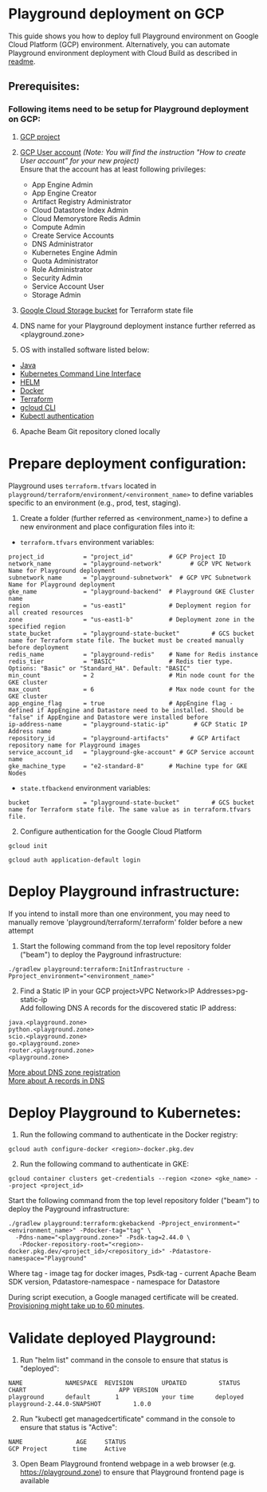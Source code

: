 <!--
    Licensed to the Apache Software Foundation (ASF) under one
    or more contributor license agreements.  See the NOTICE file
    distributed with this work for additional information
    regarding copyright ownership.  The ASF licenses this file
    to you under the Apache License, Version 2.0 (the
    "License"); you may not use this file except in compliance
    with the License.  You may obtain a copy of the License at

      http://www.apache.org/licenses/LICENSE-2.0

    Unless required by applicable law or agreed to in writing,
    software distributed under the License is distributed on an
    "AS IS" BASIS, WITHOUT WARRANTIES OR CONDITIONS OF ANY
    KIND, either express or implied.  See the License for the
    specific language governing permissions and limitations
    under the License.
-->
# Playground deployment on GCP
This guide shows you how to deploy full Playground environment on Google Cloud Platform (GCP) environment.
Alternatively, you can automate Playground environment deployment with Cloud Build as described in [readme](infrastructure/cloudbuild-manual-setup/README.md).

## Prerequisites:

### Following items need to be setup for Playground deployment on GCP:
1. [GCP project](https://cloud.google.com/resource-manager/docs/creating-managing-projects)

2. [GCP User account](https://cloud.google.com/appengine/docs/standard/access-control?tab=python) _(Note: You will find the instruction "How to create User account" for your new project)_<br>
Ensure that the account has at least following privileges:
   - App Engine Admin
   - App Engine Creator
   - Artifact Registry Administrator
   - Cloud Datastore Index Admin
   - Cloud Memorystore Redis Admin
   - Compute Admin
   - Create Service Accounts
   - DNS Administrator
   - Kubernetes Engine Admin
   - Quota Administrator
   - Role Administrator
   - Security Admin
   - Service Account User
   - Storage Admin

3. [Google Cloud Storage bucket](https://cloud.google.com/storage/docs/creating-buckets) for Terraform state file

4. DNS name for your Playground deployment instance further referred as <playground.zone>

5. OS with installed software listed below:

* [Java](https://adoptopenjdk.net/)
* [Kubernetes Command Line Interface](https://kubernetes.io/docs/tasks/tools/install-kubectl-linux/)
* [HELM](https://helm.sh/docs/intro/install/)
* [Docker](https://docs.docker.com/engine/install/)
* [Terraform](https://www.terraform.io/downloads)
* [gcloud CLI](https://cloud.google.com/sdk/docs/install-sdk)
* [Kubectl authentication](https://cloud.google.com/blog/products/containers-kubernetes/kubectl-auth-changes-in-gke)

6. Apache Beam Git repository cloned locally

# Prepare deployment configuration:
Playground uses `terraform.tfvars` located in `playground/terraform/environment/<environment_name>` to define variables specific to an environment (e.g., prod, test, staging).<br>
1. Create a folder (further referred as <environment_name>) to define a new environment and place configuration files into it:

* `terraform.tfvars` environment variables:
```
project_id           = "project_id"          # GCP Project ID
network_name         = "playground-network"        # GCP VPC Network Name for Playground deployment
subnetwork_name      = "playground-subnetwork"  # GCP VPC Subnetwork Name for Playground deployment
gke_name             = "playground-backend"  # Playground GKE Cluster name
region               = "us-east1"            # Deployment region for all created resources
zone                 = "us-east1-b"          # Deployment zone in the specified region
state_bucket         = "playground-state-bucket"         # GCS bucket name for Terraform state file. The bucket must be created manually before deployment
redis_name           = "playground-redis"    # Name for Redis instance
redis_tier           = "BASIC"               # Redis tier type. Options: "Basic" or "Standard_HA". Default: "BASIC"
min_count            = 2                     # Min node count for the GKE cluster
max_count            = 6                     # Max node count for the GKE cluster
app_engine_flag      = true                  # AppEngine flag - defined if AppEngine and Datastore need to be installed. Should be "false" if AppEngine and Datastore were installed before
ip-address-name      = "playground-static-ip"       # GCP Static IP Address name
repository_id        = "playground-artifacts"      # GCP Artifact repository name for Playground images
service_account_id   = "playground-gke-account" # GCP Service account name
gke_machine_type     = "e2-standard-8"       # Machine type for GKE Nodes

```
* `state.tfbackend` environment variables:
```
bucket               = "playground-state-bucket"         # GCS bucket name for Terraform state file. The same value as in terraform.tfvars file.
```
2. Configure authentication for the Google Cloud Platform
```
gcloud init
```
```
gcloud auth application-default login
```
# Deploy Playground infrastructure:
If you intend to install more than one environment, you may need to manually remove 'playground/terraform/.terraform' folder before a new attempt

1. Start the following command from the top level repository folder ("beam") to deploy the Payground infrastructure:
```
./gradlew playground:terraform:InitInfrastructure -Pproject_environment="<environment_name>"
```

2. Find a Static IP in your GCP project>VPC Network>IP Addresses>pg-static-ip
<br>Add following DNS A records for the discovered static IP address:
```
java.<playground.zone>
python.<playground.zone>
scio.<playground.zone>
go.<playground.zone>
router.<playground.zone>
<playground.zone>
```
[More about DNS zone registration](https://domains.google/get-started/domain-search/)<br>
[More about A records in DNS](https://support.google.com/a/answer/2579934?hl=en)

# Deploy Playground to Kubernetes:

1. Run the following command to authenticate in the Docker registry:
```
gcloud auth configure-docker <region>-docker.pkg.dev
```
2. Run the following command to authenticate in GKE:
```
gcloud container clusters get-credentials --region <zone> <gke_name> --project <project_id>
```
Start the following command from the top level repository folder ("beam") to deploy the Payground infrastructure:
```
./gradlew playground:terraform:gkebackend -Pproject_environment="<environment_name>" -Pdocker-tag="tag" \
  -Pdns-name="<playground.zone>" -Psdk-tag=2.44.0 \
   -Pdocker-repository-root="<region>-docker.pkg.dev/<project_id>/<repository_id>" -Pdatastore-namespace="Playground"
```
Where tag - image tag for docker images, Psdk-tag - current Apache Beam SDK version, Pdatastore-namespace - namespace for Datastore

During script execution, a Google managed certificate will be created. [Provisioning might take up to 60 minutes](https://cloud.google.com/load-balancing/docs/ssl-certificates/google-managed-certs).

# Validate deployed Playground:
1. Run "helm list" command in the console to ensure that status is "deployed":
```
NAME            NAMESPACE  REVISION        UPDATED         STATUS          CHART                          APP VERSION
playground      default       1            your time      deployed        playground-2.44.0-SNAPSHOT         1.0.0
```
2. Run "kubectl get managedcertificate" command in the console to ensure that status is "Active":
```
NAME               AGE     STATUS
GCP Project       time     Active
```
3. Open Beam Playground frontend webpage in a web browser (e.g. https://playground.zone) to ensure that Playground frontend page is available
